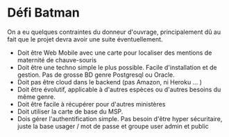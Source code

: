 
# Défi Batman

On a eu quelques contraintes du donneur d'ouvrage, principalement dû au fait que le projet devra avoir une suite éventuellement.  

 * Doit être Web Mobile avec une carte pour localiser des mentions de maternité de chauve-souris
 * Doit être une techno simple le plus possible.  Facile d'installation et de gestion.  Pas de grosse BD genre Postgresql ou Oracle.
 * Doit pas être cloud dans le backend (pas Amazon, ni Heroku ... )
 * Doit être évolutif, applicable à d'autres espèces ou d'autres besoins du même genre.
 * Doit être facile à récupérer pour d'autres ministères
 * Doit utiliser la carte de base du MSP.
 * Dois gérer l'authentification simple. Pas besoin d'être hyper sécuritaire, juste la base usager / mot de passe et groupe user admin et public

